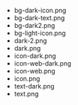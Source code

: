 - bg-dark-icon.png
- bg-dark-text.png
- bg-dark2.png
- bg-light-icon.png
- dark-2.png
- dark.png
- icon-dark.png
- icon-web-dark.png
- icon-web.png
- icon.png
- text-dark.png
- text.png

